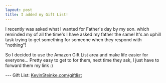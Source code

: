 ```yaml
---
layout: post
title: I added my Gift List!
---
```


I recently was asked what I wanted for Father's day by my son. which reminded my of all the time's I have asked my father the same!
It's an uphill task trying to get something for someone when they respond with "nothing"!

So I decided to use the Amazon Gift List area and make life easier for everyone... 
Pretty easy to get to for them, next time they ask, I just have to forward them my link :)

--- Gift List: [KevinSteinke.com/giftlist](https://KevinSteinke.com/giftlist)
